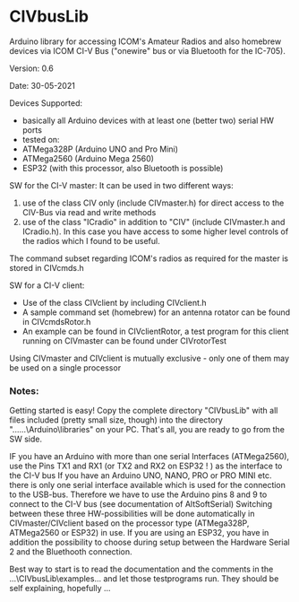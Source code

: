 # CIVbusLib
Arduino library for accessing ICOM's Amateur Radios and also homebrew devices
via ICOM CI-V Bus ("onewire" bus or via Bluetooth for the IC-705).

Version: 0.6

Date: 30-05-2021

Devices Supported:
* basically all Arduino devices with at least one (better two) serial HW ports
* tested on:
* ATMega328P  (Arduino UNO and Pro Mini)
* ATMega2560	(Arduino Mega 2560)
* ESP32				(with this processor, also Bluetooth is possible)

SW for the CI-V master:
It can be used in two different ways:
1. use of the class CIV only (include CIVmaster.h) for 
   direct access to the CIV-Bus via read and write methods
2. use of the class "ICradio" in addition to "CIV" (include CIVmaster.h and ICradio.h). 
   In this case you have access to some higher level controls of the radios which I found to be useful.
   
The command subset regarding ICOM's radios as required for the master is stored in CIVcmds.h

SW for a CI-V client:
- Use of the class CIVclient by including CIVclient.h
- A sample command set (homebrew) for an antenna rotator can be found in CIVcmdsRotor.h
- An example can be found in CIVclientRotor, a test program for this client running on CIVmaster can be found
  under CIVrotorTest

Using CIVmaster and CIVclient is mutually exclusive - only one of them may be used on a single processor 

### Notes:
Getting started is easy!
Copy the complete directory "CIVbusLib" with all files included (pretty small size, though)
into the directory "...\...\Arduino\libraries\" on your PC.
That's all, you are ready to go from the SW side.

IF you have an Arduino with more than one serial Interfaces (ATMega2560), use the Pins TX1 and RX1
(or TX2 and RX2 on ESP32 ! ) as the interface to the CI-V bus
If you have an Arduino UNO, NANO, PRO or PRO MINI etc. there is only one serial interface available which
is used for the connection to the USB-bus. Therefore we have to use the Arduino pins 8 and 9 to connect
to the CI-V bus (see documentation of AltSoftSerial)
Switching between these three HW-possibilities will be done automatically in CIVmaster/CIVclient based on the processor type 
(ATMega328P, ATMega2560 or ESP32) in use.
If you are using an ESP32, you have in addition the possibility to choose during setup between the Hardware Serial 2 and the Bluethooth connection.

Best way to start is to read the documentation and the comments in the ...\CIVbusLib\examples\... and let those
testprograms run. They should be self explaining, hopefully ...

